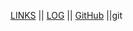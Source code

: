 [LINKS](LINKS/) || [LOG](TXT/mylog.txt) || [GitHub](https://github.com/patrickSevans123/os232/) ||git
